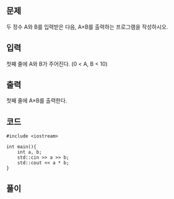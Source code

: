 ## 문제 
두 정수 A와 B를 입력받은 다음, A×B를 출력하는 프로그램을 작성하시오.

## 입력
첫째 줄에 A와 B가 주어진다. (0 < A, B < 10)

## 출력
첫째 줄에 A×B를 출력한다.

## 코드
```
#include <iostream>

int main(){
    int a, b;
    std::cin >> a >> b;
    std::cout << a * b;
}
```

## 풀이
